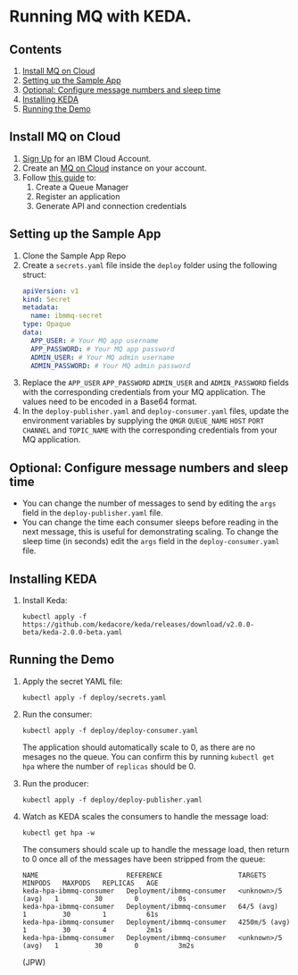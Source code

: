 
# Running MQ with KEDA. 

## Contents
1.  [Install MQ on Cloud](#install-mq-on-cloud)
1.  [Setting up the Sample App](#setting-up-the-sample-app)
1.  [Optional: Configure message numbers and sleep time](#optional-configure-message-numbers-and-sleep-time)
1.  [Installing KEDA](#installing-keda)
1.  [Running the Demo](#running-the-demo)

## Install MQ on Cloud
1. [Sign Up](https://cloud.ibm.com/registration) for an IBM Cloud Account.
1. Create an [MQ on Cloud](https://cloud.ibm.com/catalog/services/mq?cm_sp=ibmdev-_-developer-tutorials-_-cloudreg) instance on your account.
1. Follow [this guide](https://developer.ibm.com/tutorials/mq-connect-app-queue-manager-cloud/) to:
	1. Create a Queue Manager
	1. Register an application
	1. Generate API and connection credentials

## Setting up the Sample App
1. Clone the Sample App Repo
1. Create a `secrets.yaml` file inside the `deploy` folder using the following struct:
	```yaml
	apiVersion: v1
	kind: Secret
	metadata:
	  name: ibmmq-secret
	type: Opaque
	data:
	  APP_USER: # Your MQ app username
	  APP_PASSWORD: # Your MQ app password
	  ADMIN_USER: # Your MQ admin username
	  ADMIN_PASSWORD: # Your MQ admin password
	  ```
1. Replace the `APP_USER` `APP_PASSWORD` `ADMIN_USER` and `ADMIN_PASSWORD` fields with the corresponding credentials from your MQ application. The values need to be encoded in a Base64 format.
1. In the `deploy-publisher.yaml` and `deploy-consumer.yaml` files, update the environment variables by supplying the `QMGR` `QUEUE_NAME` `HOST` `PORT` `CHANNEL` and `TOPIC_NAME` with the corresponding credentials from your MQ application.

## Optional: Configure message numbers and sleep time
- You can change the number of messages to send by editing the `args` field in the `deploy-publisher.yaml` file.
- You can change the time each consumer sleeps before reading in the next message, this is useful for demonstrating scaling. To change the sleep time (in seconds) edit the `args` field in the `deploy-consumer.yaml` file.

## Installing KEDA
1. Install Keda:  
	```
	kubectl apply -f https://github.com/kedacore/keda/releases/download/v2.0.0-beta/keda-2.0.0-beta.yaml
	```

## Running the Demo
1. Apply the secret YAML file:  
	```
	kubectl apply -f deploy/secrets.yaml
	```
1. Run the consumer:  
	```
	kubectl apply -f deploy/deploy-consumer.yaml
	```
	The application should automatically scale to 0, as there are no mesages no the queue. You can confirm this by running `kubectl get hpa` where the number of `replicas` should be 0.
	
1. Run the producer:  
	```
	kubectl apply -f deploy/deploy-publisher.yaml
	```
1. Watch as KEDA scales the consumers to handle the message load:
	```
	kubectl get hpa -w
	```
	The consumers should scale up to handle the message load, then return to 0 once all of the messages have been stripped from the queue:
	```
	NAME                      REFERENCE                   TARGETS             MINPODS   MAXPODS   REPLICAS   AGE
	keda-hpa-ibmmq-consumer   Deployment/ibmmq-consumer   <unknown>/5 (avg)   1         30        0          0s
	keda-hpa-ibmmq-consumer   Deployment/ibmmq-consumer   64/5 (avg)          1         30        1          61s
	keda-hpa-ibmmq-consumer   Deployment/ibmmq-consumer   4250m/5 (avg)       1         30        4          2m1s
	keda-hpa-ibmmq-consumer   Deployment/ibmmq-consumer   <unknown>/5 (avg)   1         30        0          3m2s
	```
	
	(JPW)
